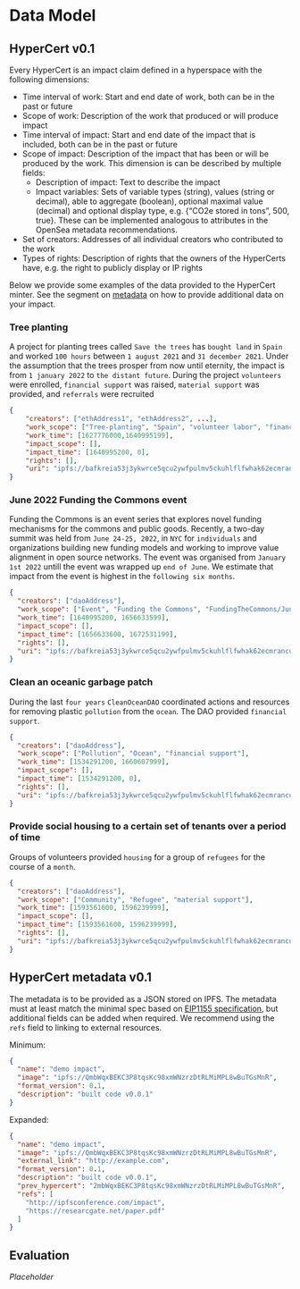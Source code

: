 # Data Model

## HyperCert v0.1

Every HyperCert is an impact claim defined in a hyperspace with the following dimensions:

- Time interval of work: Start and end date of work, both can be in the past or future
- Scope of work: Description of the work that produced or will produce impact
- Time interval of impact: Start and end date of the impact that is included, both can be in the past or future
- Scope of impact: Description of the impact that has been or will be produced by the work. This dimension is can be described by multiple fields:
  - Description of impact: Text to describe the impact
  - Impact variables: Sets of variable types (string), values (string or decimal), able to aggregate (boolean), optional maximal value (decimal) and optional display type, e.g. {“CO2e stored in tons”, 500, true}. These can be implemented analogous to attributes in the OpenSea metadata recommendations.
- Set of creators: Addresses of all individual creators who contributed to the work
- Types of rights: Description of rights that the owners of the HyperCerts have, e.g. the right to publicly display or IP rights

Below we provide some examples of the data provided to the HyperCert minter. See the segment on [metadata](#hypercert-metadata-v0.1) on how to provide additional data on your impact.

### Tree planting

A project for planting trees called `Save the trees` has `bought land` in `Spain` and worked `100 hours` between `1 august 2021` and `31 december 2021`. Under the assumption that the trees prosper from now until eternity, the impact is from `1 january 2022` to `the distant future`. During the project `volunteers` were enrolled, `financial support` was raised, `material support` was provided, and `referrals` were recruited

```json
{
    "creators": ["ethAddress1", "ethAddress2", ...],
    "work_scope": ["Tree-planting", "Spain", "volunteer labor", "financial support", "material support", "referrals"],
    "work_time": [1627776000,1640995199],
    "impact_scope": [],
    "impact_time": [1640995200, 0],
    "rights": [],
    "uri": "ipfs://bafkreia53j3ykwrce5qcu2ywfpulmv5ckuhlflfwhak62ecmranculbzeu"
}
```

### June 2022 Funding the Commons event

Funding the Commons is an event series that explores novel funding mechanisms for the commons and public goods. Recently, a two-day summit was held from `June 24-25, 2022`, in `NYC` for `individuals` and organizations building new funding models and working to improve value alignment in open source networks. The event was organised from `January 1st 2022` untill the event was wrapped up `end of June`. We estimate that impact from the event is highest in the `following six months`.

```json
{
  "creators": ["daoAddress"],
  "work_scope": ["Event", "Funding the Commons", "FundingTheCommons/Jun'22"],
  "work_time": [1640995200, 1656633599],
  "impact_scope": [],
  "impact_time": [1656633600, 1672531199],
  "rights": [],
  "uri": "ipfs://bafkreia53j3ykwrce5qcu2ywfpulmv5ckuhlflfwhak62ecmranculbzeu"
}
```

### Clean an oceanic garbage patch

During the last `four years` `CleanOceanDAO` coordinated actions and resources for removing plastic `pollution` from the `ocean`. The DAO provided `financial support`.

```json
{
  "creators": ["daoAddress"],
  "work_scope": ["Pollution", "Ocean", "financial support"],
  "work_time": [1534291200, 1660607999],
  "impact_scope": [],
  "impact_time": [1534291200, 0],
  "rights": [],
  "uri": "ipfs://bafkreia53j3ykwrce5qcu2ywfpulmv5ckuhlflfwhak62ecmranculbzeu"
}
```

### Provide social housing to a certain set of tenants over a period of time

Groups of volunteers provided `housing` for a group of `refugees` for the course of a `month`.

```json
{
  "creators": ["daoAddress"],
  "work_scope": ["Community", "Refugee", "material support"],
  "work_time": [1593561600, 1596239999],
  "impact_scope": [],
  "impact_time": [1593561600, 1596239999],
  "rights": [],
  "uri": "ipfs://bafkreia53j3ykwrce5qcu2ywfpulmv5ckuhlflfwhak62ecmranculbzeu"
}
```

## HyperCert metadata v0.1

The metadata is to be provided as a JSON stored on IPFS. The metadata must at least match the minimal spec based on [EIP1155 specification](https://eips.ethereum.org/EIPS/eip-1155#metadata), but additional fields can be added when required. We recommend using the `refs` field to linking to external resources.

Minimum:

```json
{
  "name": "demo impact",
  "image": "ipfs://QmbWqxBEKC3P8tqsKc98xmWNzrzDtRLMiMPL8wBuTGsMnR",
  "format_version": 0.1,
  "description": "built code v0.0.1"
}
```

Expanded:

```json
{
  "name": "demo impact",
  "image": "ipfs://QmbWqxBEKC3P8tqsKc98xmWNzrzDtRLMiMPL8wBuTGsMnR",
  "external_link": "http://example.com",
  "format_version": 0.1,
  "description": "built code v0.0.1",
  "prev_hypercert": "2mbWqxBEKC3P8tqsKc98xmWNzrzDtRLMiMPL8wBuTGsMnR",
  "refs": [
    "http://ipfsconference.com/impact",
    "https://researcgate.net/paper.pdf"
  ]
}
```

## Evaluation

_Placeholder_
